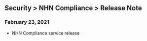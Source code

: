 ## Security > NHN Compliance > Release Note

### February 23, 2021
* NHN Compliance service release
